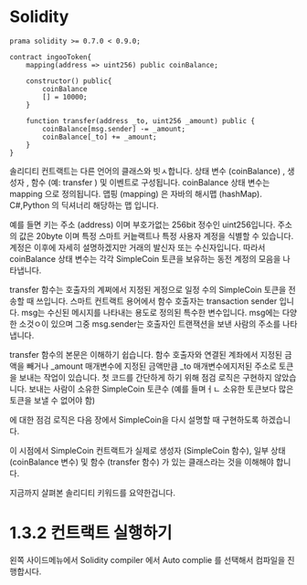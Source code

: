 # Solidity

```
prama solidity >= 0.7.0 < 0.9.0;

contract ingooToken{
    mapping(address => uint256) public coinBalance;

    constructor() public{
        coinBalance
        [] = 10000;
    }

    function transfer(address _to, uint256 _amount) public {
        coinBalance[msg.sender] -= _amount;
        coinBalance[_to] += _amount;
    }
}
```

솔리디티 컨트랙트는 다른 언어의 클래스와 빗ㅅ합니다. 상태 변수 (coinBalance) , 생성자 , 함수 (예: transfer ) 및 이벤트로 구성됩니다.
coinBalance 상태 변수는 mapping 으로 정의됩니다. 맵핑 (mapping) 은 자바의 해시맵 (hashMap). C#,Python 의 딕셔너리 해당하는 맵 입니다.

예를 들면 키는 주소 (address) 이며 부호가없는 256bit 정수인 uint256입니다. 주소의 값은 20byte 이며 특정 스마트 커늩랙트나 특정 사용자 계정을 식별할 수 있습니다. 
계정은 이후에 자세히 설명하겠지만 거래의 발신자 또는 수신자입니다. 따라서 coinBalance 상태 변수는 각각 SimpleCoin 토큰을 보유하는 동전 계정의 모음을 나타냅니다.

transfer 함수는 호출자의 계쩌에서 지정된 게정으로 일정 수의 SimpleCoin 토큰을 전송할 때 쓰입니다. 스마트 컨트랙트 용어에서 함수 호출자는 transaction sender 입니다. 
msg는 수신된 메시지를 나타내는 용도로 정의된 특수한 변수입니다. msg에는 다양한 소것ㅇ이 있으며 그중 msg.sender는 호출자인 트랜잭션을 보낸 사람의 주소를 나타냅니다.

transfer 함수의 본문은 이해하기 쉽습니다. 함수 호출자와 연결된 계좌에서 지정된 금액을 빼거나 _amount 매개변수에 지정된 금액만큼 _to 매개변수에지저된 주소로 토큰을 보내는
작업이 있습니다. 첫 코드를 간단하게 하기 위해 점검 로직은 구현하지 않았습니다. 보내는 사람이 소유한 SimpleCoin 토큰수 (예를 들며ㅓㄴ 소유한 토큰보다 많은 토큰을 보낼 수 없어야 함)

에 대한 점검 로직은 다음 장에서 SimpleCoin을 다시 설명할 때 구현하도록 하겠습니다.

이 시점에서 SimpleCoin 컨트랙트가 실제로 생성자 (SimpleCoin 함수), 일부 상태 (coinBalance 변수) 및 함수 (transfer 함수) 가 있는 클래스라는 것을 이해해야 합니다.

지금까지 살펴본 솔리디티 키워드를 요약한겁니다.


# 1.3.2 컨트랙트 실행하기

왼쪽 사이드메뉴에서 Solidity compiler 에서 Auto complie 를 선택해서 컴파일을 진행합시다.

